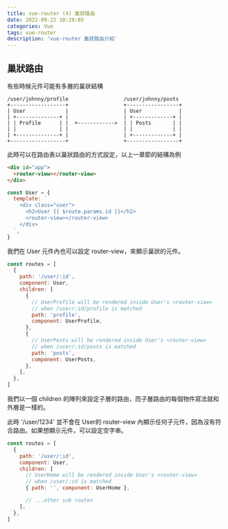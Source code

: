 ```yaml
---
title: vue-router (4) 巢狀路由
date: 2022-09-22 10:29:03
categories: Vue
tags: vue-router
description: 'vue-router 巢狀路由介紹'
---
```


## 巢狀路由

有些時候元件可能有多層的巢狀結構

```
/user/johnny/profile                  /user/johnny/posts
+------------------+                  +-----------------+
| User             |                  | User            |
| +--------------+ |                  | +-------------+ |
| | Profile      | |  +------------>  | | Posts       | |
| |              | |                  | |             | |
| +--------------+ |                  | +-------------+ |
+------------------+                  +-----------------+
```

此時可以在路由表以巢狀路由的方式設定，以上一章節的結構為例

``` html
<div id="app">
  <router-view></router-view>
</div>
```

``` js
const User = {
  template: `
    <div class="user">
      <h2>User {{ $route.params.id }}</h2>
      <router-view></router-view>
    </div>
  `,
}
```

我們在 User 元件內也可以設定 router-view，來顯示巢狀的元件。

``` js
const routes = [
  {
    path: '/user/:id',
    component: User,
    children: [
      {
        // UserProfile will be rendered inside User's <router-view>
        // when /user/:id/profile is matched
        path: 'profile',
        component: UserProfile,
      },
      {
        // UserPosts will be rendered inside User's <router-view>
        // when /user/:id/posts is matched
        path: 'posts',
        component: UserPosts,
      },
    ],
  },
]
```

我們以一個 children 的陣列來設定子層的路由，而子層路由的每個物件寫法就和外層是一樣的。

此時 '/user/1234' 並不會在 User的 router-view 內顯示任何子元件，因為沒有符合路由。如果想顯示元件，可以設定空字串。

``` js
const routes = [
  {
    path: '/user/:id',
    component: User,
    children: [
      // UserHome will be rendered inside User's <router-view>
      // when /user/:id is matched
      { path: '', component: UserHome },

      // ...other sub routes
    ],
  },
]
```






